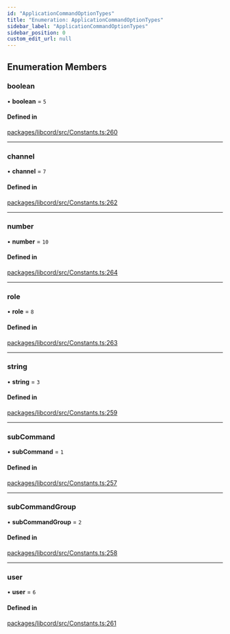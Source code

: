 ```yaml
---
id: "ApplicationCommandOptionTypes"
title: "Enumeration: ApplicationCommandOptionTypes"
sidebar_label: "ApplicationCommandOptionTypes"
sidebar_position: 0
custom_edit_url: null
---
```


## Enumeration Members

### boolean

• **boolean** = ``5``

#### Defined in

[packages/libcord/src/Constants.ts:260](https://github.com/Libcord/libcord/blob/58e1159/packages/libcord/src/Constants.ts#L260)

___

### channel

• **channel** = ``7``

#### Defined in

[packages/libcord/src/Constants.ts:262](https://github.com/Libcord/libcord/blob/58e1159/packages/libcord/src/Constants.ts#L262)

___

### number

• **number** = ``10``

#### Defined in

[packages/libcord/src/Constants.ts:264](https://github.com/Libcord/libcord/blob/58e1159/packages/libcord/src/Constants.ts#L264)

___

### role

• **role** = ``8``

#### Defined in

[packages/libcord/src/Constants.ts:263](https://github.com/Libcord/libcord/blob/58e1159/packages/libcord/src/Constants.ts#L263)

___

### string

• **string** = ``3``

#### Defined in

[packages/libcord/src/Constants.ts:259](https://github.com/Libcord/libcord/blob/58e1159/packages/libcord/src/Constants.ts#L259)

___

### subCommand

• **subCommand** = ``1``

#### Defined in

[packages/libcord/src/Constants.ts:257](https://github.com/Libcord/libcord/blob/58e1159/packages/libcord/src/Constants.ts#L257)

___

### subCommandGroup

• **subCommandGroup** = ``2``

#### Defined in

[packages/libcord/src/Constants.ts:258](https://github.com/Libcord/libcord/blob/58e1159/packages/libcord/src/Constants.ts#L258)

___

### user

• **user** = ``6``

#### Defined in

[packages/libcord/src/Constants.ts:261](https://github.com/Libcord/libcord/blob/58e1159/packages/libcord/src/Constants.ts#L261)
